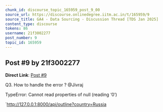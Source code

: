 ```yaml
---
chunk_id: discourse_topic_165959_post_9_00
source_url: https://discourse.onlinedegree.iitm.ac.in/t/165959/9
source_title: GA4 - Data Sourcing - Discussion Thread [TDS Jan 2025]
content_type: discourse
tokens: 86
username: 21f3002277
post_number: 9
topic_id: 165959
---
```


## Post #9 by 21f3002277

**Direct Link**: [Post #9](https://discourse.onlinedegree.iitm.ac.in/t/165959/9)

Q3. How to handle the error ? @Jivraj

TypeError: Cannot read properties of null (reading ‘0’)

`http://127.0.0.1:8000/api/outline?country=Russia
